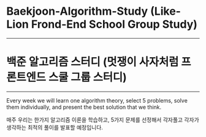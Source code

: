 # Baekjoon-Algorithm-Study (Like-Lion Frond-End School Group Study)
---
# 백준 알고리즘 스터디 (멋쟁이 사자처럼 프론트엔드 스쿨 그룹 스터디)
---
Every week we will learn one algorithm theory, select 5 problems, solve them individually, and present the best solution that we think.

매주 우리는 한가지 알고리즘 이론을 학습하고, 5가지 문제를 선정해서 각자풀고 각자가 생각하는 최적의 풀이를 발표할 예정입니다.

